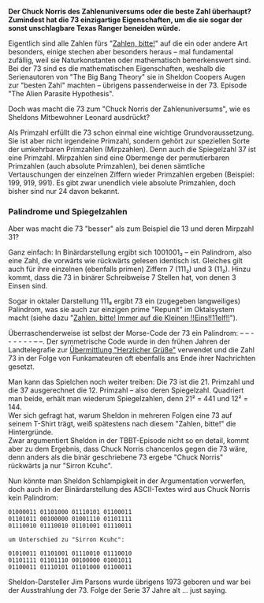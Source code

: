 **Der Chuck Norris des Zahlenuniversums oder die beste Zahl überhaupt?
Zumindest hat die 73 einzigartige Eigenschaften, um die sie sogar der
sonst unschlagbare Texas Ranger beneiden würde.**

Eigentlich sind alle Zahlen fürs "[Zahlen,
bitte!](https://www.heise.de/thema/Zahlen-bitte%21)" auf die ein oder
andere Art besonders, einige stechen aber besonders heraus – mal
fundamental zufällig, weil sie Naturkonstanten oder mathematisch
bemerkenswert sind. Bei der 73 sind es die mathematischen Eigenschaften,
weshalb die Serienautoren von "The Big Bang Theory" sie in Sheldon
Coopers Augen zur "besten Zahl" machten – übrigens passenderweise in der
73. Episode "The Alien Parasite Hypothesis".

Doch was macht die 73 zum "Chuck Norris der Zahlenuniversums", wie es
Sheldons Mitbewohner Leonard ausdrückt?

Als Primzahl erfüllt die 73 schon einmal eine wichtige
Grundvoraussetzung. Sie ist aber nicht irgendeine Primzahl, sondern
gehört zur speziellen Sorte der umkehrbaren Primzahlen (Mirpzahlen).
Denn auch die Spiegelzahl 37 ist eine Primzahl. Mirpzahlen sind eine
Obermenge der permutierbaren Primzahlen (auch absolute Primzahlen), bei
denen sämtliche Vertauschungen der einzelnen Ziffern wieder Primzahlen
ergeben (Beispiel: 199, 919, 991). Es gibt zwar unendlich viele absolute
Primzahlen, doch bisher sind nur 24 davon
bekannt[](https://oeis.org/A003459/list).

### Palindrome und Spiegelzahlen

Aber was macht die 73 "besser" als zum Beispiel die 13 und deren
Mirpzahl 31?

Ganz einfach: In Binärdarstellung ergibt sich 1001001₂ – ein Palindrom,
also eine Zahl, die vorwärts wie rückwärts gelesen identisch ist.
Gleiches gilt auch für ihre einzelnen (ebenfalls primen) Ziffern 7
(111₂) und 3 (11₂). Hinzu kommt, dass die 73 in binärer Schreibweise 7
Stellen hat, von denen 3 Einsen sind.

Sogar in oktaler Darstellung 111₈ ergibt 73 ein (zugegeben langweiliges)
Palindrom, was sie auch zur einzigen prime "Repunit" im Oktalsystem
macht (siehe dazu "[Zahlen, bitte! Immer auf die Kleinen
!!Eins!!11elf!!](https://www.heise.de/newsticker/meldung/Zahlen-bitte-Immer-auf-die-Kleinen-Eins-11elf-3757449.html)").

Überraschenderweise ist selbst der Morse-Code der 73 ein Palindrom: –
– - - - - - - – –. Der symmetrische Code wurde in den frühen Jahren der
Landtelegrafie zur [Übermittlung "Herzlicher
Grüße"](http://www.seefunknetz.de/73.htm) verwendet und die Zahl 73 in
der Folge von Funkamateuren oft ebenfalls ans Ende ihrer Nachrichten
gesetzt.

Man kann das Spielchen noch weiter treiben: Die 73 ist die 21. Primzahl
und die 37 ausgerechnet die 12. Primzahl – also deren Spiegelzahl.
Quadriert man beide, erhält man wiederum Spiegelzahlen, denn 21² = 441
und 12² = 144.  
Wer sich gefragt hat, warum Sheldon in mehreren Folgen eine 73 auf
seinem T-Shirt trägt, weiß spätestens nach diesem "Zahlen, bitte!" die
Hintergründe.    
Zwar argumentiert Sheldon in der TBBT-Episode nicht so en detail, kommt
aber zu dem Ergebnis, dass Chuck Norris chancenlos gegen die 73 wäre,
denn anders als die binär geschriebene 73 ergebe "Chuck Norris"
rückwärts ja nur "Sirron Kcuhc".

Nun könnte man Sheldon Schlampigkeit in der Argumentation vorwerfen,
doch auch in der Binärdarstellung des ASCII-Textes wird aus Chuck Norris
kein Palindrom:

``` rte__tx--listing
01000011 01101000 01110101 01100011
01101011 00100000 01001110 01101111 
01110010 01110010 01101001 01110011 
```

``` rte__tx--listing
um Unterschied zu "Sirron Kcuhc":
```

``` rte__tx--listing
01010011 01101001 01110010 01110010
01101111 01101110 00100000 01001011 
01100011 01110101 01101000 01100011 
```

Sheldon-Darsteller Jim Parsons wurde übrigens 1973 geboren und war bei
der Ausstrahlung der 73. Folge der Serie 37 Jahre alt ... just
saying.[](mailto:vza@ct.de)